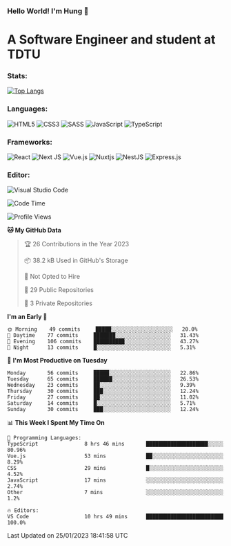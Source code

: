 ### Hello World! I'm Hung :wave:

# A Software Engineer and student at TDTU

### Stats:
[![Top Langs](https://github-readme-stats.vercel.app/api/top-langs/?username=Kuroo-nekoo&layout=compact)](https://github.com/anuraghazra/github-readme-stats)

### Languages:
![HTML5](https://img.shields.io/badge/html5-%23E34F26.svg?style=for-the-badge&logo=html5&logoColor=%23E34F26&color=white)
![CSS3](https://img.shields.io/badge/css3-%231572B6.svg?style=for-the-badge&logo=css3&logoColor=%231572B6&color=white)
![SASS](https://img.shields.io/badge/SASS-hotpink.svg?style=for-the-badge&logo=SASS&logoColor=hotpink&color=white)
![JavaScript](https://img.shields.io/badge/javascript-%23323330.svg?style=for-the-badge&logo=javascript&color=white)
![TypeScript](https://img.shields.io/badge/typescript-%23007ACC.svg?style=for-the-badge&logo=typescript&logoColor=%23007ACC&color=white)


### Frameworks:
![React](https://img.shields.io/badge/react-%2320232a.svg?style=for-the-badge&logo=react&logoColor=%%2361DAFB&color=white)
![Next JS](https://img.shields.io/badge/Next-black?style=for-the-badge&logo=next.js&logoColor=black&color=white)
![Vue.js](https://img.shields.io/badge/vuejs-%2335495e.svg?style=for-the-badge&logo=vuedotjs&logoColor=%234FC08D&color=white)
![Nuxtjs](https://img.shields.io/badge/Nuxt-002E3B?style=for-the-badge&logo=nuxtdotjs&color=white&logoColor=#00DC82)
![NestJS](https://img.shields.io/badge/nestjs-%23E0234E.svg?style=for-the-badge&logo=nestjs&logoColor=%23E0234E&color=white)
![Express.js](https://img.shields.io/badge/express.js-%23404d59.svg?style=for-the-badge&logo=express&logoColor=%23404d59&color=white)

### Editor:
![Visual Studio Code](https://img.shields.io/badge/Visual%20Studio%20Code-0078d7.svg?style=for-the-badge&logo=visual-studio-code&color=white&logoColor=0078d7)


<!--START_SECTION:waka-->
![Code Time](http://img.shields.io/badge/Code%20Time-303%20hrs%2032%20mins-blue)

![Profile Views](http://img.shields.io/badge/Profile%20Views-11-blue)

**🐱 My GitHub Data** 

> 🏆 26 Contributions in the Year 2023
 > 
> 📦 38.2 kB Used in GitHub's Storage 
 > 
> 🚫 Not Opted to Hire
 > 
> 📜 29 Public Repositories 
 > 
> 🔑 3 Private Repositories  
 > 
**I'm an Early 🐤** 

```text
🌞 Morning    49 commits     █████░░░░░░░░░░░░░░░░░░░░   20.0% 
🌆 Daytime    77 commits     ███████░░░░░░░░░░░░░░░░░░   31.43% 
🌃 Evening    106 commits    ██████████░░░░░░░░░░░░░░░   43.27% 
🌙 Night      13 commits     █░░░░░░░░░░░░░░░░░░░░░░░░   5.31%

```
📅 **I'm Most Productive on Tuesday** 

```text
Monday       56 commits     █████░░░░░░░░░░░░░░░░░░░░   22.86% 
Tuesday      65 commits     ██████░░░░░░░░░░░░░░░░░░░   26.53% 
Wednesday    23 commits     ██░░░░░░░░░░░░░░░░░░░░░░░   9.39% 
Thursday     30 commits     ███░░░░░░░░░░░░░░░░░░░░░░   12.24% 
Friday       27 commits     ██░░░░░░░░░░░░░░░░░░░░░░░   11.02% 
Saturday     14 commits     █░░░░░░░░░░░░░░░░░░░░░░░░   5.71% 
Sunday       30 commits     ███░░░░░░░░░░░░░░░░░░░░░░   12.24%

```


📊 **This Week I Spent My Time On** 

```text
💬 Programming Languages: 
TypeScript               8 hrs 46 mins       ████████████████████░░░░░   80.96% 
Vue.js                   53 mins             ██░░░░░░░░░░░░░░░░░░░░░░░   8.29% 
CSS                      29 mins             █░░░░░░░░░░░░░░░░░░░░░░░░   4.52% 
JavaScript               17 mins             ░░░░░░░░░░░░░░░░░░░░░░░░░   2.74% 
Other                    7 mins              ░░░░░░░░░░░░░░░░░░░░░░░░░   1.2%

🔥 Editors: 
VS Code                  10 hrs 49 mins      █████████████████████████   100.0%

```


 Last Updated on 25/01/2023 18:41:58 UTC
<!--END_SECTION:waka-->
